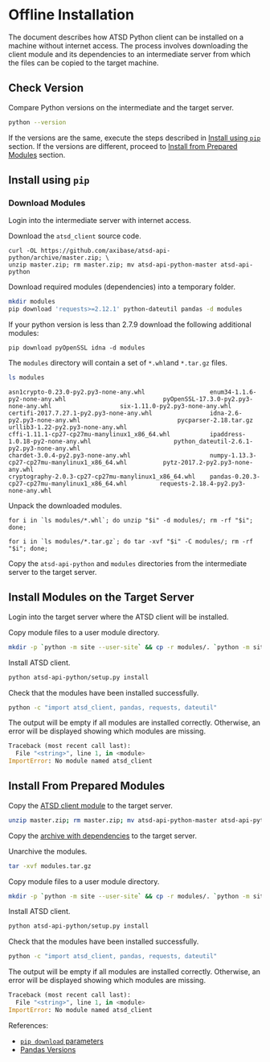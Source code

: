 # Offline Installation

The document describes how ATSD Python client can be installed on a machine without internet access. The process involves downloading the client module and its dependencies to an intermediate server from which the files can be copied to the target machine. 

## Check Version

Compare Python versions on the intermediate and the target server.

```sh
python --version
```

If the versions are the same, execute the steps described in [Install using `pip`](#install-using-pip) section.
If the versions are different, proceed to [Install from Prepared Modules](#install-from-prepared-modules) section.

## Install using `pip`

### Download Modules

Login into the intermediate server with internet access.

Download the `atsd_client` source code.

```
curl -OL https://github.com/axibase/atsd-api-python/archive/master.zip; \
unzip master.zip; rm master.zip; mv atsd-api-python-master atsd-api-python
```

Download required modules (dependencies) into a temporary folder.

```sh
mkdir modules
pip download 'requests>=2.12.1' python-dateutil pandas -d modules
```

If your python version is less than 2.7.9 download the following additional modules:

```
pip download pyOpenSSL idna -d modules
```

The `modules` directory will contain a set of `*.whl`and `*.tar.gz` files.

```sh
ls modules
```

```
asn1crypto-0.23.0-py2.py3-none-any.whl                  enum34-1.1.6-py2-none-any.whl                           pyOpenSSL-17.3.0-py2.py3-none-any.whl                   six-1.11.0-py2.py3-none-any.whl
certifi-2017.7.27.1-py2.py3-none-any.whl                idna-2.6-py2.py3-none-any.whl                           pycparser-2.18.tar.gz                                   urllib3-1.22-py2.py3-none-any.whl
cffi-1.11.1-cp27-cp27mu-manylinux1_x86_64.whl           ipaddress-1.0.18-py2-none-any.whl                       python_dateutil-2.6.1-py2.py3-none-any.whl
chardet-3.0.4-py2.py3-none-any.whl                      numpy-1.13.3-cp27-cp27mu-manylinux1_x86_64.whl          pytz-2017.2-py2.py3-none-any.whl
cryptography-2.0.3-cp27-cp27mu-manylinux1_x86_64.whl    pandas-0.20.3-cp27-cp27mu-manylinux1_x86_64.whl         requests-2.18.4-py2.py3-none-any.whl
```

Unpack the downloaded modules.

```
for i in `ls modules/*.whl`; do unzip "$i" -d modules/; rm -rf "$i"; done;
```

```
for i in `ls modules/*.tar.gz`; do tar -xvf "$i" -C modules/; rm -rf "$i"; done;
```

Copy the `atsd-api-python` and `modules` directories from the intermediate server to the target server.

## Install Modules on the Target Server

Login into the target server where the ATSD client will be installed.

Copy module files to a user module directory.

```sh
mkdir -p `python -m site --user-site` && cp -r modules/. `python -m site --user-site`
```

Install ATSD client.

```sh
python atsd-api-python/setup.py install
```

Check that the modules have been installed successfully.

```sh
python -c "import atsd_client, pandas, requests, dateutil"
```

The output will be empty if all modules are installed correctly. Otherwise, an error will be displayed showing which modules are missing.

```python
Traceback (most recent call last):
  File "<string>", line 1, in <module>
ImportError: No module named atsd_client
```


## Install From Prepared Modules

Copy the [ATSD client module](https://github.com/axibase/atsd-api-python/archive/master.zip) to the target server.

```sh
unzip master.zip; rm master.zip; mv atsd-api-python-master atsd-api-python
```

Copy the [archive with dependencies](https://axibase.com/public/python/modules.tar.gz) to the target server.

Unarchive the modules.

```sh
tar -xvf modules.tar.gz
```

Copy module files to a user module directory.

```sh
mkdir -p `python -m site --user-site` && cp -r modules/. `python -m site --user-site`
```

Install ATSD client.

```sh
python atsd-api-python/setup.py install
```

Check that the modules have been installed successfully.

```sh
python -c "import atsd_client, pandas, requests, dateutil"
```

The output will be empty if all modules are installed correctly. Otherwise, an error will be displayed showing which modules are missing.

```python
Traceback (most recent call last):
  File "<string>", line 1, in <module>
ImportError: No module named atsd_client
```

References:

* [`pip download` parameters](https://pip.pypa.io/en/stable/reference/pip_download/)
* [Pandas Versions](http://pandas.pydata.org/)
